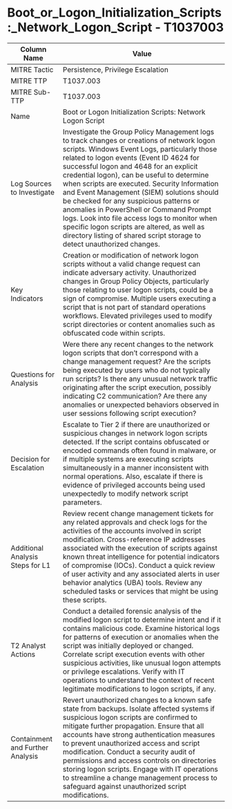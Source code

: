 # Boot_or_Logon_Initialization_Scripts:_Network_Logon_Script - T1037003

| Column Name | Value |
|-------------|-------|
| MITRE Tactic | Persistence, Privilege Escalation |
| MITRE TTP | T1037.003 |
| MITRE Sub-TTP | T1037.003 |
| Name | Boot or Logon Initialization Scripts: Network Logon Script |
| Log Sources to Investigate | Investigate the Group Policy Management logs to track changes or creations of network logon scripts. Windows Event Logs, particularly those related to logon events (Event ID 4624 for successful logon and 4648 for an explicit credential logon), can be useful to determine when scripts are executed. Security Information and Event Management (SIEM) solutions should be checked for any suspicious patterns or anomalies in PowerShell or Command Prompt logs. Look into file access logs to monitor when specific logon scripts are altered, as well as directory listing of shared script storage to detect unauthorized changes. |
| Key Indicators | Creation or modification of network logon scripts without a valid change request can indicate adversary activity. Unauthorized changes in Group Policy Objects, particularly those relating to user logon scripts, could be a sign of compromise. Multiple users executing a script that is not part of standard operations workflows. Elevated privileges used to modify script directories or content anomalies such as obfuscated code within scripts. |
| Questions for Analysis | Were there any recent changes to the network logon scripts that don’t correspond with a change management request? Are the scripts being executed by users who do not typically run scripts? Is there any unusual network traffic originating after the script execution, possibly indicating C2 communication? Are there any anomalies or unexpected behaviors observed in user sessions following script execution? |
| Decision for Escalation | Escalate to Tier 2 if there are unauthorized or suspicious changes in network logon scripts detected. If the script contains obfuscated or encoded commands often found in malware, or if multiple systems are executing scripts simultaneously in a manner inconsistent with normal operations. Also, escalate if there is evidence of privileged accounts being used unexpectedly to modify network script parameters. |
| Additional Analysis Steps for L1 | Review recent change management tickets for any related approvals and check logs for the activities of the accounts involved in script modification. Cross-reference IP addresses associated with the execution of scripts against known threat intelligence for potential indicators of compromise (IOCs). Conduct a quick review of user activity and any associated alerts in user behavior analytics (UBA) tools. Review any scheduled tasks or services that might be using these scripts. |
| T2 Analyst Actions | Conduct a detailed forensic analysis of the modified logon script to determine intent and if it contains malicious code. Examine historical logs for patterns of execution or anomalies when the script was initially deployed or changed. Correlate script execution events with other suspicious activities, like unusual logon attempts or privilege escalations. Verify with IT operations to understand the context of recent legitimate modifications to logon scripts, if any. |
| Containment and Further Analysis | Revert unauthorized changes to a known safe state from backups. Isolate affected systems if suspicious logon scripts are confirmed to mitigate further propagation. Ensure that all accounts have strong authentication measures to prevent unauthorized access and script modification. Conduct a security audit of permissions and access controls on directories storing logon scripts. Engage with IT operations to streamline a change management process to safeguard against unauthorized script modifications. |
